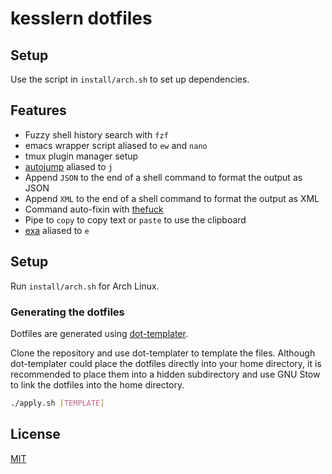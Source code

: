 # kesslern dotfiles

## Setup
Use the script in `install/arch.sh` to set up dependencies.

## Features
+ Fuzzy shell history search with `fzf`
+ emacs wrapper script aliased to `ew` and `nano`
+ tmux plugin manager setup
+ [autojump](https://github.com/wting/autojump) aliased to `j`
+ Append `JSON` to the end of a shell command to format the output as JSON
+ Append `XML` to the end of a shell command to format the output as XML
+ Command auto-fixin with [thefuck](https://github.com/nvbn/thefuck)
+ Pipe to `copy` to copy text or `paste` to use the clipboard
+ [exa](https://github.com/ogham/exa) aliased to `e`

## Setup

Run `install/arch.sh` for Arch Linux.

### Generating the dotfiles
Dotfiles are generated using [dot-templater](https://github.com/kesslern/dot-templater).

Clone the repository and use dot-templater to template the files. Although dot-templater could place the dotfiles directly into your home directory, it is recommended to place them into a hidden subdirectory and use GNU Stow to link the dotfiles into the home directory.

```bash
./apply.sh [TEMPLATE]
```

## License

[MIT](./license.md)
